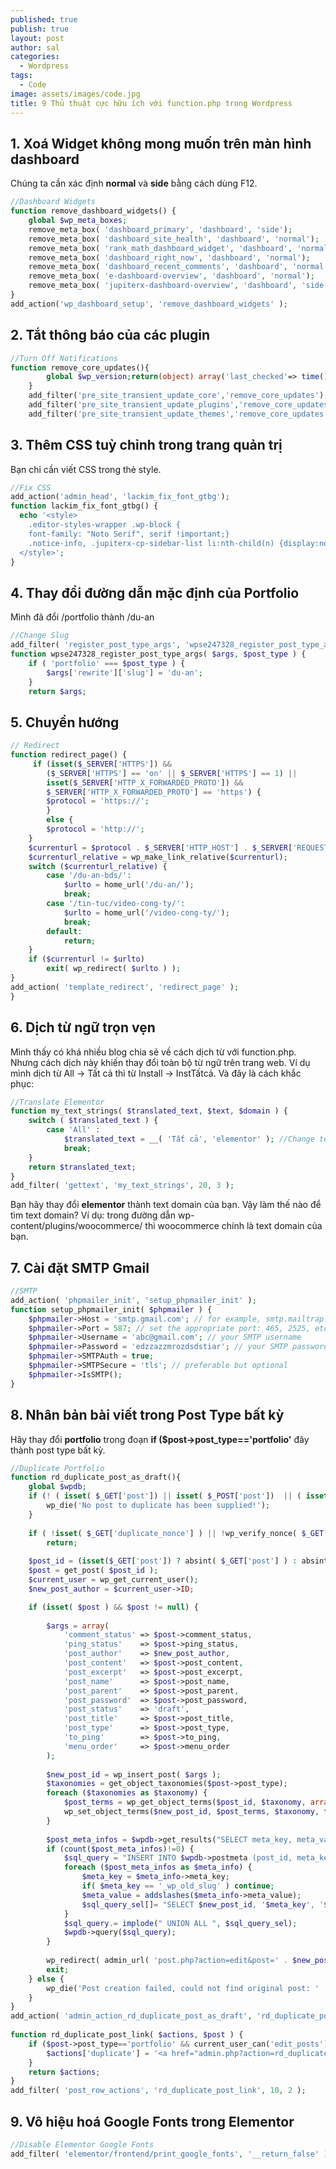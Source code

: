 ```yaml
---
published: true
publish: true
layout: post
author: sal
categories:
  - Wordpress
tags:
  - Code
image: assets/images/code.jpg
title: 9 Thủ thuật cực hữu ích với function.php trong Wordpress
---
```


## 1. Xoá Widget không mong muốn trên màn hình dashboard

Chúng ta cần xác định **normal** và **side** bằng cách dùng F12.

```php
//Dashboard Widgets
function remove_dashboard_widgets() {
    global $wp_meta_boxes;
	remove_meta_box( 'dashboard_primary', 'dashboard', 'side');
	remove_meta_box( 'dashboard_site_health', 'dashboard', 'normal');
	remove_meta_box( 'rank_math_dashboard_widget', 'dashboard', 'normal');
	remove_meta_box( 'dashboard_right_now', 'dashboard', 'normal');
	remove_meta_box( 'dashboard_recent_comments', 'dashboard', 'normal');
	remove_meta_box( 'e-dashboard-overview', 'dashboard', 'normal');
	remove_meta_box( 'jupiterx-dashboard-overview', 'dashboard', 'side');
}
add_action('wp_dashboard_setup', 'remove_dashboard_widgets' );
```

## 2. Tắt thông báo của các plugin

```php
//Turn Off Notifications
function remove_core_updates(){
        global $wp_version;return(object) array('last_checked'=> time(),'version_checked'=> $wp_version,);
    }
    add_filter('pre_site_transient_update_core','remove_core_updates');
    add_filter('pre_site_transient_update_plugins','remove_core_updates');
    add_filter('pre_site_transient_update_themes','remove_core_updates');
```

## 3. Thêm CSS tuỳ chỉnh trong trang quản trị

Bạn chỉ cần viết CSS trong thẻ style.

```php
//Fix CSS
add_action('admin_head', 'lackim_fix_font_gtbg');
function lackim_fix_font_gtbg() {
  echo '<style>
    .editor-styles-wrapper .wp-block {
    font-family: "Noto Serif", serif !important;}
	.notice-info, .jupiterx-cp-sidebar-list li:nth-child(n) {display:none;}
  </style>';
}
```

## 4. Thay đổi đường dẫn mặc định của Portfolio

Mình đã đổi /portfolio thành /du-an

```php
//Change Slug
add_filter( 'register_post_type_args', 'wpse247328_register_post_type_args', 10, 2 );
function wpse247328_register_post_type_args( $args, $post_type ) {
	if ( 'portfolio' === $post_type ) {
		$args['rewrite']['slug'] = 'du-an';
	}
	return $args;
```

## 5. Chuyển hướng

```php
// Redirect
function redirect_page() {
     if (isset($_SERVER['HTTPS']) &&
        ($_SERVER['HTTPS'] == 'on' || $_SERVER['HTTPS'] == 1) ||
        isset($_SERVER['HTTP_X_FORWARDED_PROTO']) &&
        $_SERVER['HTTP_X_FORWARDED_PROTO'] == 'https') {
        $protocol = 'https://';
        }
        else {
        $protocol = 'http://';
    }
    $currenturl = $protocol . $_SERVER['HTTP_HOST'] . $_SERVER['REQUEST_URI'];
    $currenturl_relative = wp_make_link_relative($currenturl);
    switch ($currenturl_relative) {
        case '/du-an-bds/':
            $urlto = home_url('/du-an/');
            break;
		case '/tin-tuc/video-cong-ty/':
            $urlto = home_url('/video-cong-ty/');
            break;
        default:
            return;
    }
    if ($currenturl != $urlto)
        exit( wp_redirect( $urlto ) );
}
add_action( 'template_redirect', 'redirect_page' );
}
```

## 6. Dịch từ ngữ trọn vẹn

Mình thấy có khá nhiều blog chia sẻ về cách dịch từ với function.php. Nhưng cách dịch này khiến thay đổi toàn bộ từ ngữ trên trang web. Ví dụ mình dịch từ All -> Tất cả thì từ Install -> InstTấtcả. Và đây là cách khắc phục:

```php
//Translate Elementor
function my_text_strings( $translated_text, $text, $domain ) {
	switch ( $translated_text ) {
		case 'All' :
			$translated_text = __( 'Tất cả', 'elementor' ); //Change text domain
			break;
	}
	return $translated_text;
}
add_filter( 'gettext', 'my_text_strings', 20, 3 );
```

Bạn hãy thay đổi **elementor** thành text domain của bạn. Vậy làm thế nào để tìm text domain?
Ví dụ: trong đường dẫn wp-content/plugins/woocommerce/ thì woocommerce chính là text domain của bạn.

## 7. Cài đặt SMTP Gmail

```php
//SMTP
add_action( 'phpmailer_init', 'setup_phpmailer_init' );
function setup_phpmailer_init( $phpmailer ) {
    $phpmailer->Host = 'smtp.gmail.com'; // for example, smtp.mailtrap.io
    $phpmailer->Port = 587; // set the appropriate port: 465, 2525, etc.
    $phpmailer->Username = 'abc@gmail.com'; // your SMTP username
    $phpmailer->Password = 'edzzazzmrozdsdstiar'; // your SMTP password
    $phpmailer->SMTPAuth = true; 
    $phpmailer->SMTPSecure = 'tls'; // preferable but optional
    $phpmailer->IsSMTP();
}

```

## 8. Nhân bản bài viết trong Post Type bất kỳ

Hãy thay đổi **portfolio** trong đoạn **if ($post->post_type=='portfolio'** đây thành post type bất kỳ.

```php
//Duplicate Portfolio
function rd_duplicate_post_as_draft(){
	global $wpdb;
	if (! ( isset( $_GET['post']) || isset( $_POST['post'])  || ( isset($_REQUEST['action']) && 'rd_duplicate_post_as_draft' == $_REQUEST['action'] ) ) ) {
		wp_die('No post to duplicate has been supplied!');
	}
 
	if ( !isset( $_GET['duplicate_nonce'] ) || !wp_verify_nonce( $_GET['duplicate_nonce'], basename( __FILE__ ) ) )
		return;
 
	$post_id = (isset($_GET['post']) ? absint( $_GET['post'] ) : absint( $_POST['post'] ) );
	$post = get_post( $post_id );
	$current_user = wp_get_current_user();
	$new_post_author = $current_user->ID;

	if (isset( $post ) && $post != null) {
 
		$args = array(
			'comment_status' => $post->comment_status,
			'ping_status'    => $post->ping_status,
			'post_author'    => $new_post_author,
			'post_content'   => $post->post_content,
			'post_excerpt'   => $post->post_excerpt,
			'post_name'      => $post->post_name,
			'post_parent'    => $post->post_parent,
			'post_password'  => $post->post_password,
			'post_status'    => 'draft',
			'post_title'     => $post->post_title,
			'post_type'      => $post->post_type,
			'to_ping'        => $post->to_ping,
			'menu_order'     => $post->menu_order
		);
 
		$new_post_id = wp_insert_post( $args );
		$taxonomies = get_object_taxonomies($post->post_type);
		foreach ($taxonomies as $taxonomy) {
			$post_terms = wp_get_object_terms($post_id, $taxonomy, array('fields' => 'slugs'));
			wp_set_object_terms($new_post_id, $post_terms, $taxonomy, false);
		}
 
		$post_meta_infos = $wpdb->get_results("SELECT meta_key, meta_value FROM $wpdb->postmeta WHERE post_id=$post_id");
		if (count($post_meta_infos)!=0) {
			$sql_query = "INSERT INTO $wpdb->postmeta (post_id, meta_key, meta_value) ";
			foreach ($post_meta_infos as $meta_info) {
				$meta_key = $meta_info->meta_key;
				if( $meta_key == '_wp_old_slug' ) continue;
				$meta_value = addslashes($meta_info->meta_value);
				$sql_query_sel[]= "SELECT $new_post_id, '$meta_key', '$meta_value'";
			}
			$sql_query.= implode(" UNION ALL ", $sql_query_sel);
			$wpdb->query($sql_query);
		}
 
		wp_redirect( admin_url( 'post.php?action=edit&post=' . $new_post_id ) );
		exit;
	} else {
		wp_die('Post creation failed, could not find original post: ' . $post_id);
	}
}
add_action( 'admin_action_rd_duplicate_post_as_draft', 'rd_duplicate_post_as_draft' );
 
function rd_duplicate_post_link( $actions, $post ) {
	if ($post->post_type=='portfolio' && current_user_can('edit_posts')) { //Post Type
		$actions['duplicate'] = '<a href="admin.php?action=rd_duplicate_post_as_draft&post=' . $post->ID . '" title="Nhân bản dự án này" rel="permalink">Nhân bản</a>';
	}
	return $actions;
}
add_filter( 'post_row_actions', 'rd_duplicate_post_link', 10, 2 );
```

## 9. Vô hiệu hoá Google Fonts trong Elementor

```php
//Disable Elementor Google Fonts
add_filter( 'elementor/frontend/print_google_fonts', '__return_false' );
```
